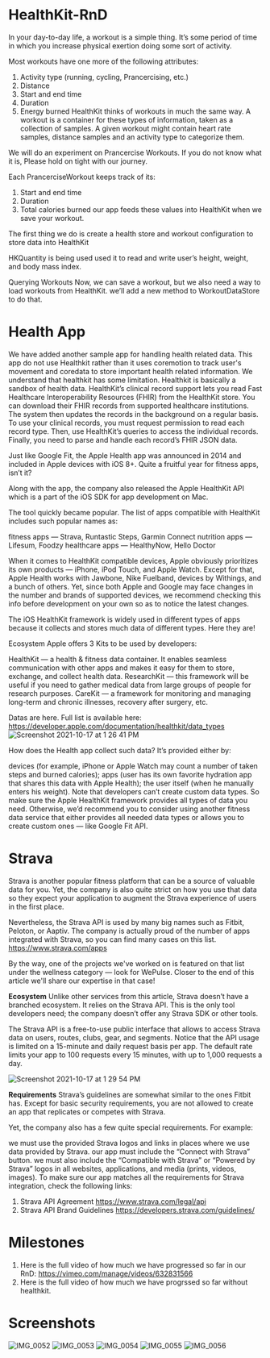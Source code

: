 # HealthKit-RnD

In your day-to-day life, a workout is a simple thing. It’s some period of time in which you increase physical exertion doing some sort of activity.

Most workouts have one more of the following attributes:

1. Activity type (running, cycling, Prancercising, etc.)
2. Distance
3. Start and end time
4. Duration
5. Energy burned
HealthKit thinks of workouts in much the same way. A workout is a container for these types of information, taken as a collection of samples. A given workout might contain heart rate samples, distance samples and an activity type to categorize them.

We will do an experiment on Prancercise Workouts. If you do not know what it is, Please hold on tight with our journey. 

Each PrancerciseWorkout keeps track of its:
1. Start and end time
2. Duration
3. Total calories burned
our app feeds these values into HealthKit when we save your workout.

The first thing we do is create a health store and workout configuration to store data into HealthKit

HKQuantity is being used  used it to read and write user’s height, weight, and body mass index. 

Querying Workouts
Now, we can save a workout, but we also need a way to load workouts from HealthKit. we’ll add a new method to WorkoutDataStore to do that.

# Health App 

We have added another sample app for handling health related data. This app do not use Healthkit rather than it uses coremotion to track user's movement and coredata to store important health related information. We understand that healthkit has some limitation. Healthkit is basically a sandbox of health data. HealthKit’s clinical record support lets you read Fast Healthcare Interoperability Resources (FHIR) from the HealthKit store. You can download their FHIR records from supported healthcare institutions. The system then updates the records in the background on a regular basis.
To use your clinical records, you must request permission to read each record type. Then, use HealthKit’s queries to access the individual records. Finally, you need to parse and handle each record’s FHIR JSON data.


Just like Google Fit, the Apple Health app was announced in 2014 and included in Apple devices with iOS 8+. Quite a fruitful year for fitness apps, isn’t it?

Along with the app, the company also released the Apple HealthKit API which is a part of the iOS SDK for app development on Mac.

The tool quickly became popular. The list of apps compatible with HealthKit includes such popular names as:

fitness apps — Strava, Runtastic Steps, Garmin Connect
nutrition apps — Lifesum, Foodzy
healthcare apps — HealthyNow, Hello Doctor

When it comes to HealthKit compatible devices, Apple obviously prioritizes its own products — iPhone, iPod Touch, and Apple Watch. Except for that, Apple Health works with Jawbone, Nike Fuelband, devices by Withings, and a bunch of others. Yet, since both Apple and Google may face changes in the number and brands of supported devices, we recommend checking this info before development on your own so as to notice the latest changes.

The iOS HealthKit framework is widely used in different types of apps because it collects and stores much data of different types. Here they are!

Ecosystem
Apple offers 3 Kits to be used by developers:

HealthKit — a health & fitness data container. It enables seamless communication with other apps and makes it easy for them to store, exchange, and collect health data.
ResearchKit — this framework will be useful if you need to gather medical data from large groups of people for research purposes.
CareKit — a framework for monitoring and managing long-term and chronic illnesses, recovery after surgery, etc.

Datas are here. Full list is available here: https://developer.apple.com/documentation/healthkit/data_types
![Screenshot 2021-10-17 at 1 26 41 PM](https://user-images.githubusercontent.com/2936695/137616439-88a52bc1-7a3b-464c-b714-6d11d8122f7f.png)

How does the Health app collect such data? It’s provided either by:

devices (for example, iPhone or Apple Watch may count a number of taken steps and burned calories);
apps (user has its own favorite hydration app that shares this data with Apple Health);
the user itself (when he manually enters his weight).
Note that developers can’t create custom data types. So make sure the Apple HealthKit framework provides all types of data you need. Otherwise, we’d recommend you to consider using another fitness data service that either provides all needed data types or allows you to create custom ones — like Google Fit API.

# Strava
Strava is another popular fitness platform that can be a source of valuable data for you. Yet, the company is also quite strict on how you use that data so they expect your application to augment the Strava experience of users in the first place.

Nevertheless, the Strava API is used by many big names such as Fitbit, Peloton, or Aaptiv. The company is actually proud of the number of apps integrated with Strava, so you can find many cases on this list. https://www.strava.com/apps

By the way, one of the projects we've worked on is featured on that list under the wellness category — look for WePulse. Closer to the end of this article we'll share our expertise in that case!

**Ecosystem**
Unlike other services from this article, Strava doesn’t have a branched ecosystem. It relies on the Strava API. This is the only tool developers need; the company doesn’t offer any Strava SDK or other tools.

The Strava API is a free-to-use public interface that allows to access Strava data on users, routes, clubs, gear, and segments. Notice that the API usage is limited on a 15-minute and daily request basis per app. The default rate limits your app to 100 requests every 15 minutes, with up to 1,000 requests a day.

![Screenshot 2021-10-17 at 1 29 54 PM](https://user-images.githubusercontent.com/2936695/137616540-91e37727-200c-4349-bed5-e85a96d3ca6c.png)


**Requirements**
Strava’s guidelines are somewhat similar to the ones Fitbit has. Except for basic security requirements, you are not allowed to create an app that replicates or competes with Strava.

Yet, the company also has a few quite special requirements. For example:

we must use the provided Strava logos and links in places where we use data provided by Strava.
our app must include the “Connect with Strava” button.
we must also include the “Compatible with Strava” or “Powered by Strava” logos in all websites, applications, and media (prints, videos, images).
To make sure our app matches all the requirements for Strava integration, check the following links: 

1. Strava API Agreement https://www.strava.com/legal/api
2. Strava API Brand Guidelines https://developers.strava.com/guidelines/

# Milestones 
1. Here is the full video of how much we have progressed so far in our RnD: https://vimeo.com/manage/videos/632831566
2. Here is the full video of how much we have progrssed so far without healthkit. 
# Screenshots


![IMG_0052](https://user-images.githubusercontent.com/2936695/137481487-e95c1a7b-327a-4740-a464-d561f5c6aab8.PNG)
![IMG_0053](https://user-images.githubusercontent.com/2936695/137481495-128bef46-e041-43c2-b072-622aaa457c6e.PNG)
![IMG_0054](https://user-images.githubusercontent.com/2936695/137481499-44ef4b3c-86cb-452c-bb7c-a3e36a819b4a.PNG)
![IMG_0055](https://user-images.githubusercontent.com/2936695/137481511-b1d7a10f-2956-46a5-b9fa-776523b1980b.PNG)
![IMG_0056](https://user-images.githubusercontent.com/2936695/137481517-04d7ff32-5287-49c2-859d-f86ba86c6254.PNG)


